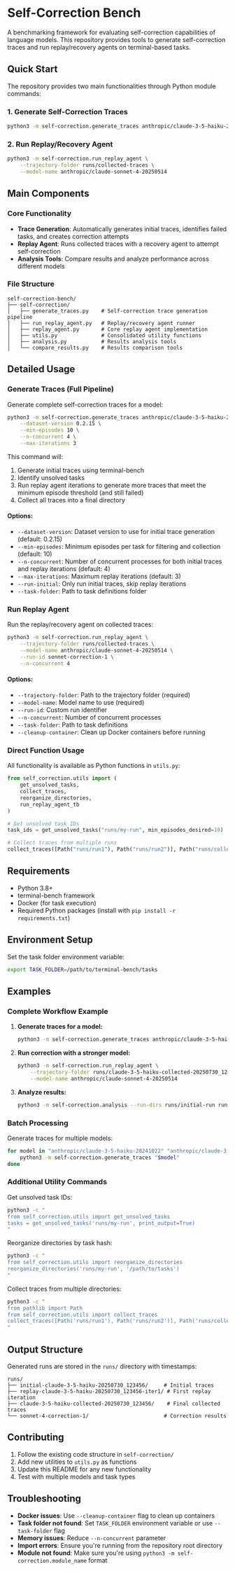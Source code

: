 # Self-Correction Bench

A benchmarking framework for evaluating self-correction capabilities of language models. This repository provides tools to generate self-correction traces and run replay/recovery agents on terminal-based tasks.

## Quick Start

The repository provides two main functionalities through Python module commands:

### 1. Generate Self-Correction Traces
```bash
python3 -m self-correction.generate_traces anthropic/claude-3-5-haiku-20241022
```

### 2. Run Replay/Recovery Agent
```bash
python3 -m self-correction.run_replay_agent \
    --trajectory-folder runs/collected-traces \
    --model-name anthropic/claude-sonnet-4-20250514
```

## Main Components

### Core Functionality
- **Trace Generation**: Automatically generates initial traces, identifies failed tasks, and creates correction attempts
- **Replay Agent**: Runs collected traces with a recovery agent to attempt self-correction
- **Analysis Tools**: Compare results and analyze performance across different models

### File Structure
```
self-correction-bench/
├── self-correction/
│   ├── generate_traces.py    # Self-correction trace generation pipeline
│   ├── run_replay_agent.py   # Replay/recovery agent runner
│   ├── replay_agent.py       # Core replay agent implementation
│   ├── utils.py              # Consolidated utility functions
│   ├── analysis.py           # Results analysis tools
│   └── compare_results.py    # Results comparison tools
```

## Detailed Usage

### Generate Traces (Full Pipeline)

Generate complete self-correction traces for a model:

```bash
python3 -m self-correction.generate_traces anthropic/claude-3-5-haiku-20241022 \
    --dataset-version 0.2.15 \
    --min-episodes 10 \
    --n-concurrent 4 \
    --max-iterations 3
```

This command will:
1. Generate initial traces using terminal-bench
2. Identify unsolved tasks 
3. Run replay agent iterations to generate more traces that meet the minimum episode threshold (and still failed)
4. Collect all traces into a final directory

#### Options:
- `--dataset-version`: Dataset version to use for initial trace generation (default: 0.2.15)
- `--min-episodes`: Minimum episodes per task for filtering and collection (default: 10)
- `--n-concurrent`: Number of concurrent processes for both initial traces and replay iterations (default: 4)  
- `--max-iterations`: Maximum replay iterations (default: 3)
- `--run-initial`: Only run initial traces, skip replay iterations
- `--task-folder`: Path to task definitions folder

### Run Replay Agent

Run the replay/recovery agent on collected traces:

```bash
python3 -m self-correction.run_replay_agent \
    --trajectory-folder runs/collected-traces \
    --model-name anthropic/claude-sonnet-4-20250514 \
    --run-id sonnet-correction-1 \
    --n-concurrent 4
```

#### Options:
- `--trajectory-folder`: Path to the trajectory folder (required)
- `--model-name`: Model name to use (required)
- `--run-id`: Custom run identifier
- `--n-concurrent`: Number of concurrent processes
- `--task-folder`: Path to task definitions
- `--cleanup-container`: Clean up Docker containers before running

### Direct Function Usage

All functionality is available as Python functions in `utils.py`:

```python
from self_correction.utils import (
    get_unsolved_tasks,
    collect_traces, 
    reorganize_directories,
    run_replay_agent_tb
)

# Get unsolved task IDs
task_ids = get_unsolved_tasks("runs/my-run", min_episodes_desired=10)

# Collect traces from multiple runs
collect_traces([Path("runs/run1"), Path("runs/run2")], Path("runs/collected"))
```

## Requirements

- Python 3.8+
- terminal-bench framework
- Docker (for task execution)
- Required Python packages (install with `pip install -r requirements.txt`)

## Environment Setup

Set the task folder environment variable:
```bash
export TASK_FOLDER=/path/to/terminal-bench/tasks
```

## Examples

### Complete Workflow Example

1. **Generate traces for a model:**
   ```bash
   python3 -m self-correction.generate_traces anthropic/claude-3-5-haiku-20241022
   ```

2. **Run correction with a stronger model:**
   ```bash
   python3 -m self-correction.run_replay_agent \
       --trajectory-folder runs/claude-3-5-haiku-collected-20250730_123456 \
       --model-name anthropic/claude-sonnet-4-20250514
   ```

3. **Analyze results:**
   ```bash
   python3 -m self-correction.analysis --run-dirs runs/initial-run runs/corrected-run
   ```

### Batch Processing

Generate traces for multiple models:
```bash
for model in "anthropic/claude-3-5-haiku-20241022" "anthropic/claude-3-5-sonnet-20241022"; do
    python3 -m self-correction.generate_traces "$model"
done
```

### Additional Utility Commands

Get unsolved task IDs:
```bash
python3 -c "
from self_correction.utils import get_unsolved_tasks
tasks = get_unsolved_tasks('runs/my-run', print_output=True)
"
```

Reorganize directories by task hash:
```bash
python3 -c "
from self_correction.utils import reorganize_directories
reorganize_directories('runs/my-run', '/path/to/tasks')
"
```

Collect traces from multiple directories:
```bash
python3 -c "
from pathlib import Path
from self_correction.utils import collect_traces
collect_traces([Path('runs/run1'), Path('runs/run2')], Path('runs/collected'))
"
```

## Output Structure

Generated runs are stored in the `runs/` directory with timestamps:
```
runs/
├── initial-claude-3-5-haiku-20250730_123456/     # Initial traces
├── replay-claude-3-5-haiku-20250730_123456-iter1/ # First replay iteration  
├── claude-3-5-haiku-collected-20250730_123456/    # Final collected traces
└── sonnet-4-correction-1/                        # Correction results
```

## Contributing

1. Follow the existing code structure in `self-correction/`
2. Add new utilities to `utils.py` as functions
3. Update this README for any new functionality
4. Test with multiple models and task types

## Troubleshooting

- **Docker issues**: Use `--cleanup-container` flag to clean up containers
- **Task folder not found**: Set `TASK_FOLDER` environment variable or use `--task-folder` flag  
- **Memory issues**: Reduce `--n-concurrent` parameter
- **Import errors**: Ensure you're running from the repository root directory
- **Module not found**: Make sure you're using `python3 -m self-correction.module_name` format
